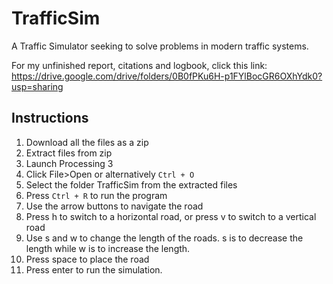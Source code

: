 # TrafficSim
A Traffic Simulator seeking to solve problems in modern traffic systems.

For my unfinished report, citations and logbook, click this link:
https://drive.google.com/drive/folders/0B0fPKu6H-p1FYlBocGR6OXhYdk0?usp=sharing

## Instructions
1. Download all the files as a zip
2. Extract files from zip
3. Launch Processing 3
4. Click File>Open or alternatively `Ctrl + O`
5. Select the folder TrafficSim from the extracted files
6. Press `Ctrl + R` to run the program
7. Use the arrow buttons to navigate the road
8. Press h to switch to a horizontal road, or press v to switch to a vertical road
9. Use s and w to change the length of the roads. s is to decrease the length while w is to increase the length.
10. Press space to place the road
11. Press enter to run the simulation.
